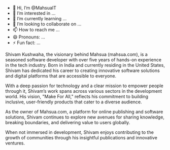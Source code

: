 - 👋 Hi, I’m @MahsuaIT
- 👀 I’m interested in ...
- 🌱 I’m currently learning ...
- 💞️ I’m looking to collaborate on ...
- 📫 How to reach me ...
- 😄 Pronouns: ...
- ⚡ Fun fact: ...

Shivam Kushwaha, the visionary behind Mahsua (mahsua.com), is a seasoned software developer with over five years of hands-on experience in the tech industry. Born in India and currently residing in the United States, Shivam has dedicated his career to creating innovative software solutions and digital platforms that are accessible to everyone.

With a deep passion for technology and a clear mission to empower people through it, Shivam’s work spans across various sectors in the development world. His vision, "Make For All," reflects his commitment to building inclusive, user-friendly products that cater to a diverse audience.

As the owner of Mahsua.com, a platform for online publishing and software solutions, Shivam continues to explore new avenues for sharing knowledge, breaking boundaries, and delivering value to users globally.

When not immersed in development, Shivam enjoys contributing to the growth of communities through his insightful publications and innovative ventures.
